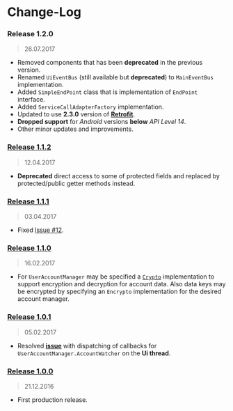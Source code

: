 Change-Log
===============

### Release 1.2.0 ###
> 26.07.2017

- Removed components that has been **deprecated** in the previous version.
- Renamed `UiEventBus` (still available but **deprecated**) to `MainEventBus` implementation.
- Added `SimpleEndPoint` class that is implementation of `EndPoint` interface.
- Added `ServiceCallAdapterFactory` implementation.
- Updated to use **2.3.0** version of **[Retrofit](http://square.github.io/retrofit/)**.
- **Dropped support** for _Android_ versions **below** _API Level 14_.
- Other minor updates and improvements.

### [Release 1.1.2](https://github.com/universum-studios/android_officium/releases/tag/1.1.2) ###
> 12.04.2017

- **Deprecated** direct access to some of protected fields and replaced by protected/public getter
  methods instead.

### [Release 1.1.1](https://github.com/universum-studios/android_officium/releases/tag/1.1.1) ###
> 03.04.2017

- Fixed [Issue #12](https://github.com/universum-studios/android_officium/issues/12).

### [Release 1.1.0](https://github.com/universum-studios/android_officium/releases/tag/1.1.0) ###
> 16.02.2017

- For `UserAccountManager` may be specified a [`Crypto`](https://github.com/universum-studios/android_crypto)
  implementation to support encryption and decryption for account data. Also data keys may be encrypted
  by specifying an `Encrypto` implementation for the desired account manager.

### [Release 1.0.1](https://github.com/universum-studios/android_officium/releases/tag/1.0.1) ###
> 05.02.2017

- Resolved **[issue](https://github.com/universum-studios/android_officium/issues/2)** with dispatching
  of callbacks for `UserAccountManager.AccountWatcher` on the **Ui thread**.

### [Release 1.0.0](https://github.com/universum-studios/android_officium/releases/tag/1.0.0) ###
> 21.12.2016

- First production release.